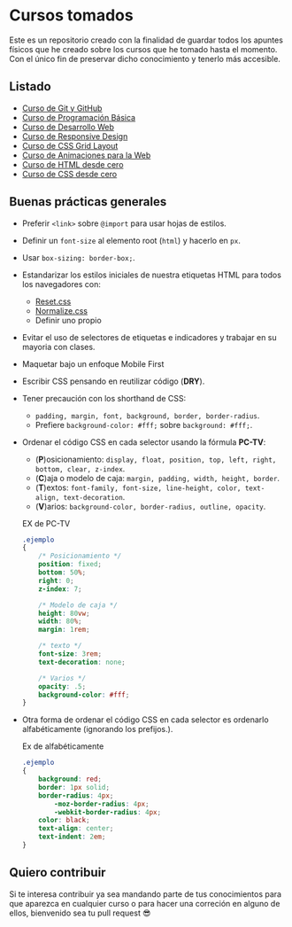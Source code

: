 # Cursos tomados

Este es un repositorio creado con la finalidad de guardar todos los apuntes físicos que he creado sobre los cursos que he tomado hasta el momento. Con el único fin de preservar dicho conocimiento y tenerlo más accesible.

## Listado
- [Curso de Git y GitHub](/1.%20Curso%20de%20GIt%20y%20GitHub)
- [Curso de Programación Básica](/2.%20Curso%20de%20Programacion%20Basica)
- [Curso de Desarrollo Web](3.%20Desarrollo%20Web)
- [Curso de Responsive Design](/4.%20Responsive%20Design)
- [Curso de CSS Grid Layout](/5.%20CSS%20Grid%20Layout)
- [Curso de Animaciones para la Web](/6.%20Curso%20de%20animaciones%20para%20la%20web)
- [Curso de HTML desde cero](/7.%20HTML%20desde%20cero)
- [Curso de CSS desde cero](/8.%20CSS%20desde%20cero)



## Buenas prácticas generales

* Preferir `<link>` sobre `@import` para usar hojas de estilos.

* Definir un `font-size` al elemento root (`html`) y hacerlo en `px`.

* Usar `box-sizing: border-box;`.

* Estandarizar los estilos iniciales de nuestra etiquetas HTML para todos los navegadores con:

    * <a href="#">Reset.css</a>
    * <a href="#">Normalize.css</a>
    * Definir uno propio

* Evitar el uso de selectores de etiquetas e indicadores y trabajar en su mayoria con clases.

* Maquetar bajo un enfoque Mobile First

* Escribir CSS pensando en reutilizar código (**DRY**).

* Tener precaución con los shorthand de CSS:

    * `padding, margin, font, background, border, border-radius`.
    * Prefiere `background-color: #fff;` sobre `background: #fff;`.

* Ordenar el código CSS en cada selector usando la fórmula **PC-TV**:

    * (**P**)osicionamiento: `display, float, position, top, left, right, bottom, clear, z-index`.
    * (**C**)aja o modelo de caja: `margin, padding, width, height, border`.
    * (**T**)extos: `font-family, font-size, line-height, color, text-align, text-decoration`.
    * (**V**)arios: `background-color, border-radius, outline, opacity`.

    EX de PC-TV

    ```css
    .ejemplo
    {
        /* Posicionamiento */
        position: fixed;
        bottom: 50%;
        right: 0;
        z-index: 7;

        /* Modelo de caja */
        height: 80vw;
        width: 80%;
        margin: 1rem;

        /* texto */
        font-size: 3rem;
        text-decoration: none;

        /* Varios */
        opacity: .5;
        background-color: #fff;
    }

    ```

* Otra forma de ordenar el código CSS en cada selector es ordenarlo alfabéticamente (ignorando los prefijos.).

    Ex de alfabéticamente
    ```css
    .ejemplo
    {
        background: red;
        border: 1px solid;
        border-radius: 4px;
            -moz-border-radius: 4px;
            -webkit-border-radius: 4px;
        color: black;
        text-align: center;
        text-indent: 2em;
    }
    ```

## Quiero contribuir
Si te interesa contribuir ya sea mandando parte de tus conocimientos para que aparezca en cualquier curso o para hacer una correción en alguno de ellos, bienvenido sea tu pull request 😎